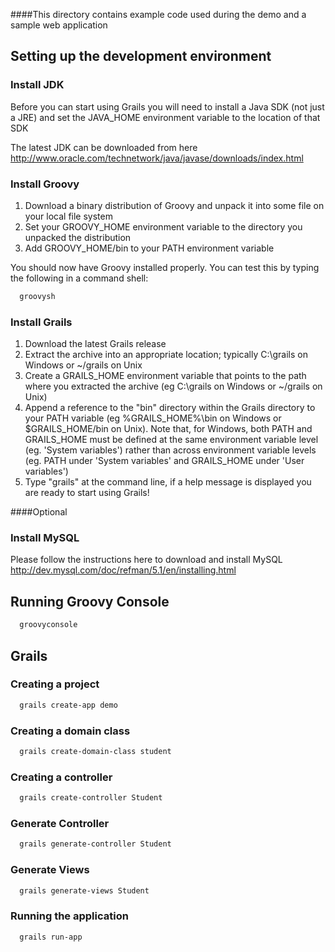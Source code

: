####This directory contains example code used during the demo and a sample web application                


## Setting up the development environment

### Install JDK
Before you can start using Grails you will need to install a Java SDK (not just a JRE) and set the JAVA_HOME environment variable to the location of that SDK

The latest JDK can be downloaded from here http://www.oracle.com/technetwork/java/javase/downloads/index.html

### Install Groovy

1. Download a binary distribution of Groovy and unpack it into some file on your local file system
2. Set your GROOVY_HOME environment variable to the directory you unpacked the distribution
3. Add GROOVY_HOME/bin to your PATH environment variable

You should now have Groovy installed properly. You can test this by typing the following in a command shell:

```bash
  groovysh
```

### Install Grails 

1. Download the latest Grails release
2. Extract the archive into an appropriate location; typically C:\grails on Windows or ~/grails on Unix
3. Create a GRAILS_HOME environment variable that points to the path where you extracted the archive (eg C:\grails on Windows or ~/grails on Unix)
4. Append a reference to the "bin" directory within the Grails directory to your PATH variable (eg %GRAILS_HOME%\bin on Windows or $GRAILS_HOME/bin on Unix). Note that, for Windows, both PATH and GRAILS_HOME must be defined at the same environment variable level (eg. 'System variables') rather than across environment variable levels (eg. PATH under 'System variables' and GRAILS_HOME under 'User variables')
5. Type "grails" at the command line, if a help message is displayed you are ready to start using Grails!

####Optional
### Install MySQL
Please follow the instructions here to download and install MySQL http://dev.mysql.com/doc/refman/5.1/en/installing.html
              


## Running Groovy Console

```bash
  groovyconsole
```



## Grails


### Creating a project

```bash
  grails create-app demo
```



### Creating a domain class


```bash
  grails create-domain-class student
```



### Creating a controller

```bash
  grails create-controller Student
```



### Generate Controller

```bash
  grails generate-controller Student
```



### Generate Views

```bash
  grails generate-views Student
```



### Running the application


```bash
  grails run-app
```